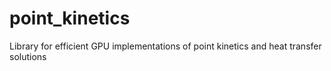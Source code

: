 # point_kinetics
Library for efficient GPU implementations of point kinetics and heat transfer solutions
